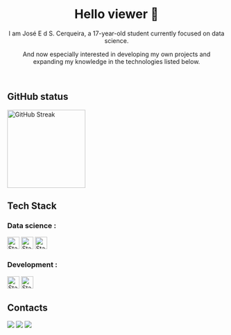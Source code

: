 <h1 style align="center"> Hello viewer 👋</h1>
<p style align="center"> I am José E d S. Cerqueira, a 17-year-old student currently focused on data science.</p>
<p style align="center"> And now especially interested in developing my own projects and expanding my knowledge in the technologies listed below.</p>
<br>
</div>

## GitHub status
<div>
<img height="180px"src="https://streak-stats.demolab.com?user=Josees0&theme=github-dark-blue&border_radius=5&locale=en&mode=weekly" alt="GitHub Streak" />

## Tech Stack
### Data science :
<img height="28px" alt="Static Badge" src="https://img.shields.io/badge/Python-%23144e7f?style=for-the-badge&logo=python&logoColor=yellow"> <img height="28px" alt="Static Badge" src="https://img.shields.io/badge/R-%23424445?style=for-the-badge&logo=r&logoColor=%23276DC3"> <img height="28px" alt="Static Badge" src="https://img.shields.io/badge/Jupyter-%23F37626?style=for-the-badge&logo=jupyter&logoColor=white">
### Development :
<img height="28px" alt="Static Badge" src="https://img.shields.io/badge/JavaScript-%23F7DF1E?style=for-the-badge&logo=javascript&logoColor=black"> <img height="28px" alt="Static Badge" src="https://img.shields.io/badge/Rasperry-%23A22846?style=for-the-badge&logo=raspberrypi&logoColor=green">

## Contacts

<a href="mailto:jeducerqueira09@gmail.com"><img src="https://img.shields.io/badge/Gmail-D14836?style=for-the-badge&logo=gmail&logoColor=white" /></a> <a href="https://wa.me/43991611718" target="_blank"><img src="https://img.shields.io/badge/WhatsApp-25D366?style=for-the-badge&logo=whatsapp&logoColor=white" /></a> <img src="https://dcbadge.limes.pink/api/shield/859767256561090600" />
